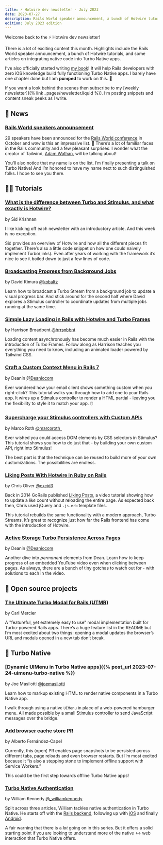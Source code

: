 ```yaml
---
title: ⚡️ Hotwire dev newsletter - July 2023
date: 2023-07-27
description: Rails World speaker announcement, a bunch of Hotwire tutorials, and some articles on integrating native code into Turbo Native apps.
edition: July 2023 edition
---
```


Welcome back to the ⚡️ Hotwire dev newsletter!

There is a lot of exciting content this month. Highlights include the Rails World speaker announcement, a bunch of Hotwire tutorials, and some articles on integrating native code into Turbo Native apps.

I’ve also officially started writing [my book](https://twitter.com/joemasilotti/status/1682440004570857473)! It will help Rails developers with zero iOS knowledge build fully functioning Turbo Native apps. I barely have one chapter done but I am **pumped** to work on this. 💪

If you want a look behind the scenes then subscribe to my [weekly newsletter]({% link _pages/newsletter.liquid %}). I’m posting snippets and content sneak peeks as I write.

## 📰 News

### [Rails World speakers announcement](https://rubyonrails.org/world/speakers)

29 speakers have been announced for the [Rails World conference](https://rubyonrails.org/world) in October and _wow_ is this an impressive list. 🤩 There’s a lot of familiar faces in the Rails community and a few pleasant surprises. I wonder what the creator of Tailwind, [Adam Wathan](https://twitter.com/adamwathan/status/1683538550518689792), will be talking about!

You'll also notice that my name is on the list. I’m finally presenting a talk on Turbo Native! And I’m honored to have my name next to such distinguished folks. I hope to see you there.

## 👩‍🎓 Tutorials

### [What is the difference between Turbo and Stimulus, and what exactly is Hotwire?](https://www.ducktypelabs.com/turbo-vs-stimulus/)

by Sid Krishnan

I like kicking off each newsletter with an introductory article. And this week is no exception.

Sid provides an overview of Hotwire and how all the different pieces fit together. There’s also a little code snippet on how one could naively implement Turbo(links). Even after years of working with the framework it’s nice to see it boiled down to just a few lines of code.

### [Broadcasting Progress from Background Jobs](https://www.driftingruby.com/episodes/broadcasting-progress-from-background-jobs)

by David Kimura [@kobaltz](https://twitter.com/kobaltz)

Learn how to broadcast a Turbo Stream from a background job to update a visual progress bar. And stick around for the second half where David explores a Stimulus controller to coordinate updates from multiple jobs running at the same time.

### [Simple Lazy Loading in Rails with Hotwire and Turbo Frames](https://railsnotes.xyz/blog/simple-lazy-loading-hotwire-turbo-frames-rails)

by Harrison Broadbent [@hrrsnbbnt](https://twitter.com/hrrsnbbnt?lang=en)

Loading content asynchronously has become much easier in Rails with the introduction of Turbo Frames. Follow along as Harrison teaches you everything you need to know, including an animated loader powered by Tailwind CSS.

### [Craft a Custom Context Menu in Rails 7](https://www.youtube.com/watch?v=39M7GHzZsG4)

by Deanin [@Deaniocom](https://twitter.com/deaniocom)

Ever wondered how your email client shows something custom when you right-click? This tutorial walks you through how to add one to your Rails app. It wires up a Stimulus controller to render a HTML partial - leaving you the flexibility to style it to match your app. 🖱️

### [Supercharge your Stimulus controllers with Custom APIs](https://marcoroth.dev/posts/supercharge-your-stimulus-controllers-with-custom-apis)

by Marco Roth [@marcoroth_](https://twitter.com/marcoroth_)

Ever wished you could access DOM elements by CSS selectors in Stimulus? This tutorial shows you how to do just that - by building your own custom API, right into Stimulus!

The best part is that the technique can be reused to build more of your own customizations. The possibilities are endless.

### [Liking Posts With Hotwire in Ruby on Rails](https://www.youtube.com/watch?v=vcjWe_Sc_Ck)

by Chris Oliver [@excid3](https://twitter.com/excid3)

Back in 2014 GoRails published [Liking Posts](https://gorails.com/episodes/liking-posts), a video tutorial showing how to update a *like* count without reloading the entire page. As expected back then, Chris used jQuery and `.js.erb` template files.

This tutorial rebuilds the same functionality with a modern approach, Turbo Streams. It’s great to recognize just how far the Rails frontend has come with the introduction of Hotwire.

### [Active Storage Turbo Persistence Across Pages](https://www.youtube.com/watch?v=h3zboEkzQ3Q)

by Deanin [@Deaniocom](https://twitter.com/deaniocom)

Another dive into _permanent_ elements from Dean. Learn how to keep progress of an embedded YouTube video even when clicking between pages. As always, there are a bunch of tiny gotchas to watch out for - with solutions to each in the video.

## 🐙 Open source projects

### [The Ultimate Turbo Modal for Rails (UTMR)](https://github.com/cmer/ultimate-turbo-modal)

by Carl Mercier

A "featureful, yet extremely easy to use" modal implementation built for Turbo-powered Rails apps. There’s a huge feature list in the README but I’m most excited about two things: opening a modal updates the browser’s URL and modals opened in a new tab don’t break.

## 📱 Turbo Native

### [Dynamic UIMenu in Turbo Native apps]({% post_url 2023-07-24-uimenu-turbo-native %})

by Joe Masilotti [@joemasilotti](https://twitter.com/joemasilotti)

Learn how to markup existing HTML to render native components in a Turbo Native app.

I walk through using a native `UIMenu` in place of a web-powered hamburger menu. All made possible by a small Stimulus controller to send JavaScript messages over the bridge.

### [Add browser cache store PR](https://github.com/hotwired/turbo/pull/949)

by Alberto Fernández-Capel

Currently, this (open) PR enables page snapshots to be persisted across different tabs, page reloads and even browser restarts. But I’m most excited because it “is also a stepping stone to implement offline support with Service Workers.”

This could be the first step towards offline Turbo Native apps!

### [Turbo Native Authentication](https://williamkennedy.ninja/turbo/2023/07/02/turbo-native-auth-rails/)

by William Kennedy [@\_williamkennedy](https://twitter.com/_williamkennedy)

Split across three articles, William tackles native authentication in Turbo Native. He starts off with the [Rails backend](https://williamkennedy.ninja/turbo/2023/07/02/turbo-native-auth-rails/), following up with [iOS](https://williamkennedy.ninja/turbo/2023/07/03/turbo-native-auth-ios/) and finally [Android](https://williamkennedy.ninja/turbo/2023/07/17/turbo-native-auth-android/).

A fair warning that there is a _lot_ going on in this series. But it offers a solid starting point if you are looking to understand more of the native ↔ web interaction that Turbo Native offers.
